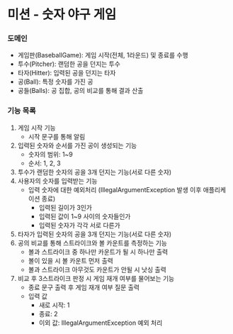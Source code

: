 # 미션 - 숫자 야구 게임

### 도메인

- 게임판(BaseballGame): 게임 시작(전체, 1라운드) 및 종료를 수행
- 투수(Pitcher): 랜덤한 공을 던지는 투수
- 타자(Hitter): 입력된 공을 던지는 타자
- 공(Ball): 특정 숫자를 가진 공
- 공들(Balls): 공 집합, 공의 비교를 통해 결과 산출

### 기능 목록

1. 게임 시작 기능
   - 시작 문구를 통해 알림
2. 입력된 숫자와 순서를 가진 공이 생성되는 기능
   - 숫자의 범위: 1~9
   - 순서: 1, 2, 3
3. 투수가 랜덤한 숫자의 공을 3개 던지는 기능(서로 다른 숫자)
4. 사용자의 숫자를 입력받는 기능
   - 입력 숫자에 대한 예외처리 (IllegalArgumentException 발생 이후 애플리케이션 종료)
     - 입력된 길이가 3인가
     - 입력된 값이 1~9 사이의 숫자들인가
     - 입력된 숫자가 각각 서로 다른가
5. 타자가 입력된 숫자의 공을 3개 던지는 기능(서로 다른 숫자)
6. 공의 비교를 통해 스트라이크와 볼 카운트를 측정하는 기능
   - 볼과 스트라이크 중 하나만 카운트가 될 시 하나만 출력
   - 볼이 있을 시 볼 카운트 먼저 출력
   - 볼과 스트라이크 아무것도 카운트가 안될 시 낫싱 출력
7. 비교 후 3스트라이크 판정 시 게임 재개 여부를 물어보는 기능
   - 종료 문구 출력 후 게임 재개 여부 질문 출력
   - 입력 값
     - 새로 시작: 1
     - 종료: 2
     - 이외 값: IllegalArgumentException 예외 처리